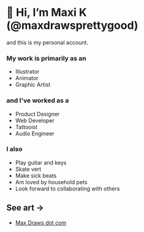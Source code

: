 # 👋 Hi, I’m Maxi K (@maxdrawsprettygood)
and this is my personal account.
### My work is primarily as an
- Illustrator
- Animator
- Graphic Artist
### and I've worked as a
- Product Designer
- Web Developer
- Tattooist
- Audio Engineer
### I also
- Play guitar and keys
- Skate vert
- Make sick beats
- Am loved by household pets
- Look forward to collaborating with others
## See art ->
- [Max Draws dot com](https://maxdraws.com)


<!---
//
--->
